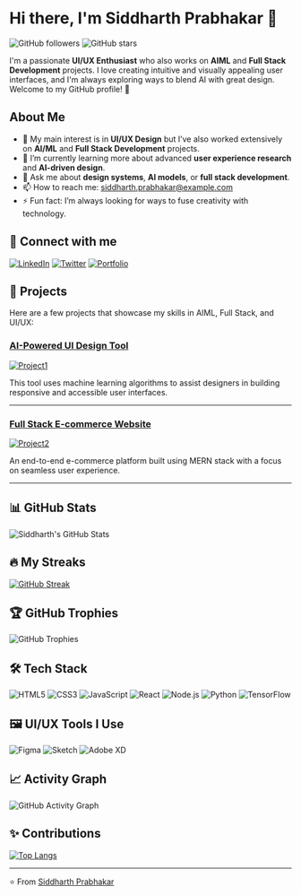 # Hi there, I'm Siddharth Prabhakar 👋

![GitHub followers](https://img.shields.io/github/followers/Siddharthprabhakar?label=Follow&style=social) ![GitHub stars](https://img.shields.io/github/stars/Siddharthprabhakar?affiliations=OWNER%2CCOLLABORATOR&style=social)

I'm a passionate **UI/UX Enthusiast** who also works on **AIML** and **Full Stack Development** projects. I love creating intuitive and visually appealing user interfaces, and I'm always exploring ways to blend AI with great design. Welcome to my GitHub profile! 🚀

## About Me

- 🎨 My main interest is in **UI/UX Design** but I’ve also worked extensively on **AI/ML** and **Full Stack Development** projects.
- 🌱 I’m currently learning more about advanced **user experience research** and **AI-driven design**.
- 💬 Ask me about **design systems**, **AI models**, or **full stack development**.
- 📫 How to reach me: siddharth.prabhakar@example.com
- ⚡ Fun fact: I’m always looking for ways to fuse creativity with technology.

## 🔗 Connect with me

[![LinkedIn](https://img.shields.io/badge/-LinkedIn-0077B5?style=flat&logo=linkedin)](https://www.linkedin.com/in/siddharthprabhakar/) [![Twitter](https://img.shields.io/badge/-Twitter-1DA1F2?style=flat&logo=twitter)](https://twitter.com/SiddharthPrabhk) [![Portfolio](https://img.shields.io/badge/-Portfolio-000000?style=flat&logo=react)](https://your-portfolio-link.com)

## 🚀 Projects

Here are a few projects that showcase my skills in AIML, Full Stack, and UI/UX:

### [AI-Powered UI Design Tool](https://github.com/Siddharthprabhakar/project1)
[![Project1](https://github-readme-stats.vercel.app/api/pin/?username=Siddharthprabhakar&repo=project1&theme=radical)](https://github.com/Siddharthprabhakar/project1)

This tool uses machine learning algorithms to assist designers in building responsive and accessible user interfaces.

---

### [Full Stack E-commerce Website](https://github.com/Siddharthprabhakar/project2)
[![Project2](https://github-readme-stats.vercel.app/api/pin/?username=Siddharthprabhakar&repo=project2&theme=merko)](https://github.com/Siddharthprabhakar/project2)

An end-to-end e-commerce platform built using MERN stack with a focus on seamless user experience.

---

## 📊 GitHub Stats

![Siddharth's GitHub Stats](https://github-readme-stats.vercel.app/api?username=Siddharthprabhakar&show_icons=true&theme=tokyonight)

## 🔥 My Streaks

[![GitHub Streak](https://github-readme-streak-stats.herokuapp.com/?user=Siddharthprabhakar&theme=highcontrast)](https://git.io/streak-stats)

## 🏆 GitHub Trophies

![GitHub Trophies](https://github-profile-trophy.vercel.app/?username=Siddharthprabhakar&theme=onedark)

## 🛠 Tech Stack

![HTML5](https://img.shields.io/badge/HTML5-239120?style=flat&logo=html5&logoColor=white) ![CSS3](https://img.shields.io/badge/CSS3-1572B6?style=flat&logo=css3&logoColor=white) ![JavaScript](https://img.shields.io/badge/JavaScript-323330?style=flat&logo=javascript&logoColor=F7DF1E) ![React](https://img.shields.io/badge/React-20232A?style=flat&logo=react&logoColor=61DAFB) ![Node.js](https://img.shields.io/badge/Node.js-339933?style=flat&logo=nodedotjs&logoColor=white) ![Python](https://img.shields.io/badge/Python-3776AB?style=flat&logo=python&logoColor=white) ![TensorFlow](https://img.shields.io/badge/TensorFlow-FF6F00?style=flat&logo=tensorflow&logoColor=white)

## 🖼️ UI/UX Tools I Use

![Figma](https://img.shields.io/badge/Figma-F24E1E?style=flat&logo=figma&logoColor=white) ![Sketch](https://img.shields.io/badge/Sketch-F7B500?style=flat&logo=sketch&logoColor=white) ![Adobe XD](https://img.shields.io/badge/AdobeXD-FF61F6?style=flat&logo=adobexd&logoColor=white)

## 📈 Activity Graph

![GitHub Activity Graph](https://activity-graph.herokuapp.com/graph?username=Siddharthprabhakar&theme=react-dark&hide_border=true&area=true)

## ✨ Contributions

[![Top Langs](https://github-readme-stats.vercel.app/api/top-langs/?username=Siddharthprabhakar&layout=compact)](https://github.com/anuraghazra/github-readme-stats)

---

⭐️ From [Siddharth Prabhakar](https://github.com/Siddharthprabhakar)
